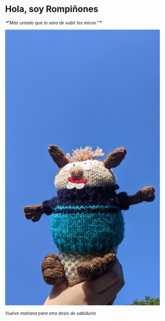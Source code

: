 # Hola, soy Rompiñones

<!--STARTS_HERE_QUOTE_README-->
<i>❝"Más untado que la vara de subir los micos."❞</i>
<!--ENDS_HERE_QUOTE_README-->

<!--START_SECTION:update_image-->
![alt text](https://raw.githubusercontent.com/focaalvarez/rompinones/main/.github/images/IMG_20220430_182213.jpg?raw=true)
<!--END_SECTION:update_image-->

*Vuelve mañana para otra dosis de sabiduría*
